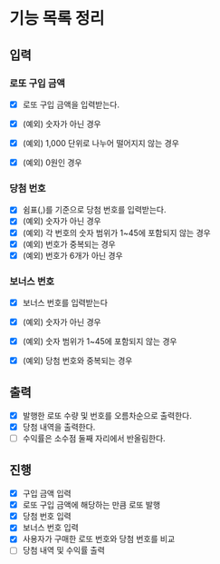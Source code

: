 # 기능 목록 정리

## 입력
### 로또 구입 금액
- [x] 로또 구입 금액을 입력받는다.
- [x] (예외) 숫자가 아닌 경우
- [x] (예외) 1,000 단위로 나누어 떨어지지 않는 경우
- [x] (예외) 0원인 경우


### 당첨 번호
- [x] 쉼표(,)를 기준으로 당첨 번호를 입력받는다.
- [x] (예외) 숫자가 아닌 경우
- [x] (예외) 각 번호의 숫자 범위가 1~45에 포함되지 않는 경우
- [x] (예외) 번호가 중복되는 경우
- [x] (예외) 번호가 6개가 아닌 경우

### 보너스 번호
- [x] 보너스 번호를 입력받는다
- [x] (예외) 숫자가 아닌 경우
- [x] (예외) 숫자 범위가 1~45에 포함되지 않는 경우
- [x] (예외) 당첨 번호와 중복되는 경우


## 출력
- [x] 발행한 로또 수량 및 번호를 오름차순으로 출력한다.
- [x] 당첨 내역을 출력한다.
- [ ] 수익률은 소수점 둘째 자리에서 반올림한다.

## 진행
- [x] 구입 금액 입력
- [x] 로또 구입 금액에 해당하는 만큼 로또 발행
- [x] 당첨 번호 입력
- [x] 보너스 번호 입력
- [x] 사용자가 구매한 로또 번호와 당첨 번호를 비교
- [ ] 당첨 내역 및 수익률 출력